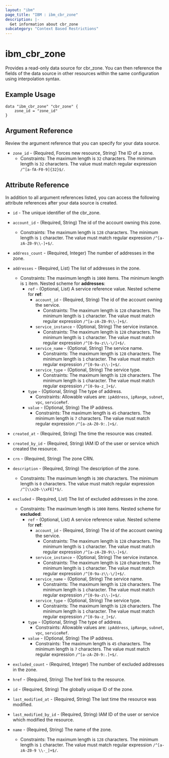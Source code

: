 ```yaml
---
layout: "ibm"
page_title: "IBM : ibm_cbr_zone"
description: |-
  Get information about cbr_zone
subcategory: "Context Based Restrictions"
---
```


# ibm_cbr_zone

Provides a read-only data source for cbr_zone. You can then reference the fields of the data source in other resources within the same configuration using interpolation syntax.

## Example Usage

```hcl
data "ibm_cbr_zone" "cbr_zone" {
	zone_id = "zone_id"
}
```

## Argument Reference

Review the argument reference that you can specify for your data source.

* `zone_id` - (Required, Forces new resource, String) The ID of a zone.
  * Constraints: The maximum length is `32` characters. The minimum length is `32` characters. The value must match regular expression `/^[a-fA-F0-9]{32}$/`.

## Attribute Reference

In addition to all argument references listed, you can access the following attribute references after your data source is created.

* `id` - The unique identifier of the cbr_zone.
* `account_id` - (Required, String) The id of the account owning this zone.
  * Constraints: The maximum length is `128` characters. The minimum length is `1` character. The value must match regular expression `/^[a-zA-Z0-9\\-]+$/`.

* `address_count` - (Required, Integer) The number of addresses in the zone.

* `addresses` - (Required, List) The list of addresses in the zone.
  * Constraints: The maximum length is `1000` items. The minimum length is `1` item.
Nested scheme for **addresses**:
	* `ref` - (Optional, List) A service reference value.
	Nested scheme for **ref**:
		* `account_id` - (Required, String) The id of the account owning the service.
		  * Constraints: The maximum length is `128` characters. The minimum length is `1` character. The value must match regular expression `/^[a-zA-Z0-9\\-]+$/`.
		* `service_instance` - (Optional, String) The service instance.
		  * Constraints: The maximum length is `128` characters. The minimum length is `1` character. The value must match regular expression `/^[0-9a-z\\-\/]+$/`.
		* `service_name` - (Optional, String) The service name.
		  * Constraints: The maximum length is `128` characters. The minimum length is `1` character. The value must match regular expression `/^[0-9a-z\\-]+$/`.
		* `service_type` - (Optional, String) The service type.
		  * Constraints: The maximum length is `128` characters. The minimum length is `1` character. The value must match regular expression `/^[0-9a-z_]+$/`.
	* `type` - (Optional, String) The type of address.
	  * Constraints: Allowable values are: `ipAddress`, `ipRange`, `subnet`, `vpc`, `serviceRef`.
	* `value` - (Optional, String) The IP address.
	  * Constraints: The maximum length is `45` characters. The minimum length is `7` characters. The value must match regular expression `/^[a-zA-Z0-9:.]+$/`.

* `created_at` - (Required, String) The time the resource was created.

* `created_by_id` - (Required, String) IAM ID of the user or service which created the resource.

* `crn` - (Required, String) The zone CRN.

* `description` - (Required, String) The description of the zone.
  * Constraints: The maximum length is `300` characters. The minimum length is `0` characters. The value must match regular expression `/^[\\x20-\\xFE]*$/`.

* `excluded` - (Required, List) The list of excluded addresses in the zone.
  * Constraints: The maximum length is `1000` items.
Nested scheme for **excluded**:
	* `ref` - (Optional, List) A service reference value.
	Nested scheme for **ref**:
		* `account_id` - (Required, String) The id of the account owning the service.
		  * Constraints: The maximum length is `128` characters. The minimum length is `1` character. The value must match regular expression `/^[a-zA-Z0-9\\-]+$/`.
		* `service_instance` - (Optional, String) The service instance.
		  * Constraints: The maximum length is `128` characters. The minimum length is `1` character. The value must match regular expression `/^[0-9a-z\\-\/]+$/`.
		* `service_name` - (Optional, String) The service name.
		  * Constraints: The maximum length is `128` characters. The minimum length is `1` character. The value must match regular expression `/^[0-9a-z\\-]+$/`.
		* `service_type` - (Optional, String) The service type.
		  * Constraints: The maximum length is `128` characters. The minimum length is `1` character. The value must match regular expression `/^[0-9a-z_]+$/`.
	* `type` - (Optional, String) The type of address.
	  * Constraints: Allowable values are: `ipAddress`, `ipRange`, `subnet`, `vpc`, `serviceRef`.
	* `value` - (Optional, String) The IP address.
	  * Constraints: The maximum length is `45` characters. The minimum length is `7` characters. The value must match regular expression `/^[a-zA-Z0-9:.]+$/`.

* `excluded_count` - (Required, Integer) The number of excluded addresses in the zone.

* `href` - (Required, String) The href link to the resource.

* `id` - (Required, String) The globally unique ID of the zone.

* `last_modified_at` - (Required, String) The last time the resource was modified.

* `last_modified_by_id` - (Required, String) IAM ID of the user or service which modified the resource.

* `name` - (Required, String) The name of the zone.
  * Constraints: The maximum length is `128` characters. The minimum length is `1` character. The value must match regular expression `/^[a-zA-Z0-9 \\-_]+$/`.

